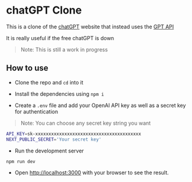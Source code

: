 # chatGPT Clone

This is a clone of the [chatGPT](https://chat.openai.com/chat) website that instead uses the [GPT API](https://platform.openai.com/docs/guides/chat)

It is really useful if the free chatGPT is down

> Note: This is still a work in progress

## How to use

- Clone the repo and `cd` into it
- Install the dependencies using `npm i`

- Create a `.env` file and add your OpenAI API key as well as a secret key for authentication

> Note: You can choose any secret key string you want

```bash
API_KEY=sk-xxxxxxxxxxxxxxxxxxxxxxxxxxxxxxxxxxxxxxxx
NEXT_PUBLIC_SECRET='Your secret key'
```

- Run the development server

```bash
npm run dev
```

- Open [http://localhost:3000](http://localhost:3000) with your browser to see the result.
